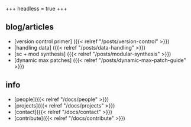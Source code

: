 +++
headless = true
+++

**blog/articles**
---

- [version control primer] ({{< relref "/posts/version-control" >}})
- [handling data] ({{< relref "/posts/data-handling" >}})
- [sc + mod synthesis] ({{< relref "/posts/modular-synthesis" >}})
- [dynamic max patches] ({{< relref "/posts/dynamic-max-patch-guide" >}})

**info**
---
- [people]({{< relref "/docs/people" >}})
- [projects]({{< relref "/docs/projects" >}})
- [contact]({{< relref "/docs/contact" >}})
- [contribute]({{< relref "/docs/contribute" >}})